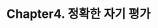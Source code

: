# Chapter4. 정확한 자기 평가  
  
<!-- example -->
<!-- 

### 전환오    

 감동적이었다. Lorem, ipsum dolor sit amet consectetur adipisicing elit. Suscipit fugit at ratione reiciendis accusantium placeat cupiditate, nemo labore asperiores corrupti repellat dignissimos repellendus architecto ducimus et doloremque voluptatibus sed aut.

---
### 박소현

이번 챕터를 읽으면서 다시금 깨달은 건, 내가 고고하게 혼자 공부하고 있어봐야 아무도 나를 찾아오지도 기적같이 멘토가 생겨나지도 않는다. 마음이 맞는 사람, 혹은 멘토를 찾으려면 책에서 말한 것처럼 내가 적극적으로 커뮤니티를 찾고 사람들에게 다가가야 한다. 관련해서 책에서 비교적 구체적인 해결책을 제시해주는 것 같아 나름대로 해볼 수 있는 것 몇 가지를 얻어가는 기분이 든다. 보통 멘토나 커뮤니티 얘기가 나오면 무작정 찾아서 참여하세요, 정도의 조언으로 그치는데 여기선 어떤 커뮤니티를 들어가서 초반에 어떻게 멘토를 찾아낼지에 대한 구체적인 방법을 제시해준다. 특히, 처음엔 잠복을 하면서 커뮤니티의 가치관을 이해하고 교사로 활동하는 사람들을 관찰하라는 말이 상당히 신선했다. 
'바닥을 쓸어라' 챕터는 비단 개발자에만 한정된 이야기는 아닌 것 같아 많이 공감이 갔다. 물론, 팀에서 단순 반복적이면서 중요한 일을 맡는 순간 계속 그 굴레에 갇히는 수도 있다고는 본다. 그러나 절대적인 연습이 필요한 개발자라면 이렇게 단순하면서도 중요한 일을 나서서 맡아보는 것이 나쁘지 않을 거라는 생각이 든다. 업무에서 재미를 느끼고 창조적인 방식으로 문제를 해결하는 것이 실질적으로 가능한지는 모르겠지만. 어쨌든 팀 안에서 중요한 사람이 되어 존재의 어필부터 도전하는 것은 한 단계 도약하기 위한 좋은 방법론이라 생각한다. 

-->
